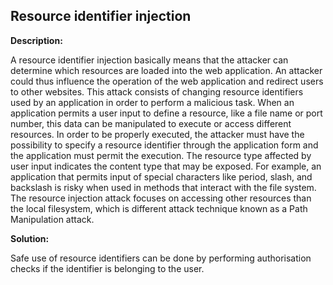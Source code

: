 
Resource identifier injection
-------

**Description:**

A resource identifier injection basically means that the attacker can determine which 
resources are loaded into the web application. 
An attacker could thus influence the operation of the web application and redirect users 
to other websites. This attack consists of changing resource identifiers used by an 
application in order to perform a malicious task. When an application permits a user 
input to define a resource, like a file name or port number, 
this data can be manipulated to execute or access different resources. 
In order to be properly executed, the attacker must have the possibility to specify a 
resource identifier through the application form and the application must permit the execution. 
The resource type affected by user input indicates the content type that may be exposed. 
For example, an application that permits input of special characters like period, slash, 
and backslash is risky when used in methods that interact with the file system. 
The resource injection attack focuses on accessing other resources than the local 
filesystem, which is different attack technique known as a Path Manipulation attack.


**Solution:**

Safe use of resource identifiers can be done by performing authorisation checks if the 
identifier is belonging to the user.
	